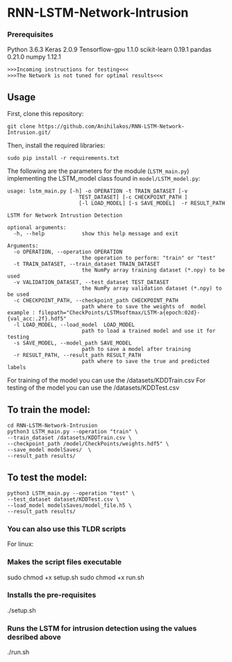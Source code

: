 
# RNN-LSTM-Network-Intrusion

### Prerequisites
Python 3.6.3 Keras 2.0.9 Tensorflow-gpu 1.1.0 scikit-learn 0.19.1 pandas 0.21.0 numpy 1.12.1

    >>>Incoming instructions for testing<<<
    >>>The Network is not tuned for optimal results<<<

## Usage

First, clone this repository:

```buildoutcfg
git clone https://github.com/Anihilakos/RNN-LSTM-Network-Intrusion.git/
```

Then, install the required libraries:

```buildoutcfg
sudo pip install -r requirements.txt
```


The following are the parameters for the module (`LSTM_main.py`) implementing the LSTM_model class found in `model/LSTM_model.py`:

```buildoutcfg
usage: lstm_main.py [-h] -o OPERATION -t TRAIN_DATASET [-v
                       TEST_DATASET] [-c CHECKPOINT_PATH ]
                       [-l LOAD_MODEL] [-s SAVE_MODEL]  -r RESULT_PATH

LSTM for Network Intrustion Detection

optional arguments:
  -h, --help            show this help message and exit

Arguments:
  -o OPERATION, --operation OPERATION
                        the operation to perform: "train" or "test"
  -t TRAIN_DATASET, --train_dataset TRAIN_DATASET
                        the NumPy array training dataset (*.npy) to be used
  -v VALIDATION_DATASET, --test_dataset TEST_DATASET
                        the NumPy array validation dataset (*.npy) to be used
  -c CHECKPOINT_PATH, --checkpoint_path CHECKPOINT_PATH
                        path where to save the weights of  model example : filepath="CheckPoints/LSTMsoftmax/LSTM-a{epoch:02d}-{val_acc:.2f}.hdf5"
  -l LOAD_MODEL, --load_model  LOAD_MODEL
                        path to load a trained model and use it for testing
  -s SAVE_MODEL, --model_path SAVE_MODEL
                        path to save a model after training
  -r RESULT_PATH, --result_path RESULT_PATH
                        path where to save the true and predicted labels
```

For training of the model you can use the /datasets/KDDTrain.csv
For testing of the model you can use the /datasets/KDDTest.csv


## To train the model:

```buildoutcfg
cd RNN-LSTM-Network-Intrusion
python3 LSTM_main.py --operation "train" \
--train_dataset /datasets/KDDTrain.csv \
--checkpoint_path /model/CheckPoints/weights.hdf5" \
--save_model modelSaves/  \
--result_path results/
```
## To test the model:

```buildoutcfg
python3 LSTM_main.py --operation "test" \
--test_dataset dataset/KDDTest.csv \
--load_model modelsSaves/model_file.h5 \
--result_path results/
```
### You can also use this TLDR scripts
For linux:
### Makes the script files executable
sudo chmod +x setup.sh
sudo chmod +x run.sh

### Installs the pre-requisites
./setup.sh

### Runs the LSTM for intrusion detection using the values desribed above
./run.sh
```
